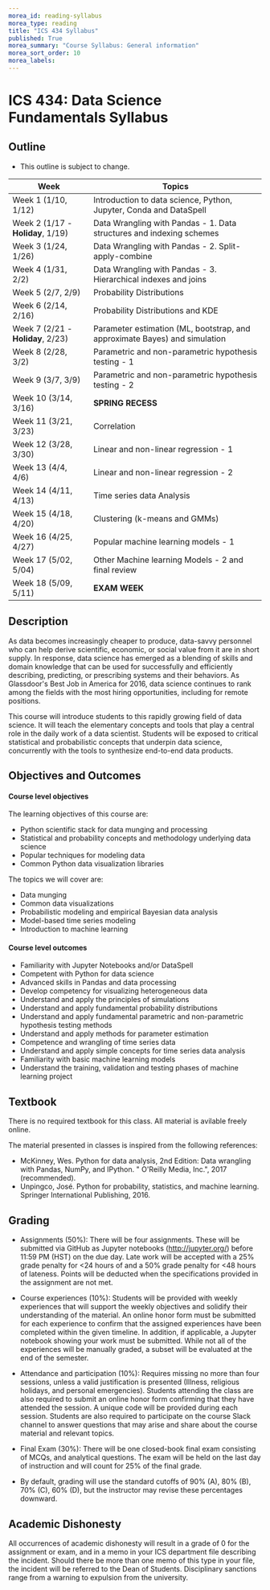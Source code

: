 ```yaml
---
morea_id: reading-syllabus
morea_type: reading
title: "ICS 434 Syllabus"
published: True
morea_summary: "Course Syllabus: General information"
morea_sort_order: 10
morea_labels: 
---
```



# ICS 434: Data Science Fundamentals Syllabus

## Outline

* This outline is subject to change.

| Week                              | Topics                                                                     |  
|-----------------------------------|----------------------------------------------------------------------------|
| Week 1 (1/10, 1/12)               | Introduction to data science, Python, Jupyter, Conda and DataSpell         |
| Week 2 (1/17 - **Holiday**, 1/19) | Data Wrangling with Pandas - 1. Data structures and indexing schemes       | 
| Week 3 (1/24, 1/26)               | Data Wrangling with Pandas - 2. Split-apply-combine                        |
| Week 4 (1/31, 2/2)                | Data Wrangling with Pandas - 3. Hierarchical indexes and joins             |
| Week 5 (2/7, 2/9)                 | Probability Distributions                                                  |
| Week 6 (2/14, 2/16)               | Probability Distributions and KDE                                          |
| Week 7 (2/21 - **Holiday**, 2/23) | Parameter estimation (ML, bootstrap, and approximate Bayes) and simulation |
| Week 8 (2/28, 3/2)                | Parametric and non-parametric hypothesis testing - 1                       |  
| Week 9 (3/7, 3/9)                 | Parametric and non-parametric hypothesis testing - 2                       |
| Week 10 (3/14, 3/16)              | **SPRING RECESS**                                                          | 
| Week 11 (3/21, 3/23)              | Correlation                                                                |
| Week 12 (3/28, 3/30)              | Linear and non-linear regression - 1                                       |
| Week 13 (4/4, 4/6)                | Linear and non-linear regression - 2                                       |
| Week 14 (4/11, 4/13)              | Time series data Analysis                                                  |
| Week 15 (4/18, 4/20)              | Clustering (k-means and GMMs)                                              | 
| Week 16 (4/25, 4/27)              | Popular machine learning models - 1                                        | 
| Week 17 (5/02, 5/04)              | Other Machine learning Models - 2 and final review                         | 
| Week 18 (5/09, 5/11)              | **EXAM WEEK**                                                              | 

## Description

As data becomes increasingly cheaper to produce, data-savvy personnel who can help derive scientific, economic, or social value from it are in short supply. In response, data science has emerged as a blending of skills and domain knowledge that can be used for successfully and efficiently describing, predicting, or prescribing systems and their behaviors. As Glassdoor's Best Job in America for 2016, data science continues to rank among the fields with the most hiring opportunities, including for remote positions.

This course will introduce students to this rapidly growing field of data science. It will teach the elementary concepts and tools that play a central role in the daily work of a data scientist. Students will be exposed to critical statistical and probabilistic concepts that underpin data science, concurrently with the tools to synthesize end-to-end data products. 


## Objectives and Outcomes


#### Course level objectives

The learning objectives of this course are:
  * Python scientific stack for data munging and processing
 * Statistical and probability concepts and methodology underlying data science
  * Popular techniques for modeling data
  * Common Python data visualization libraries

The topics we will cover are:
  * Data munging
  * Common data visualizations 
  * Probabilistic modeling and empirical Bayesian data analysis
  * Model-based time series modeling
  * Introduction to machine learning



#### Course level outcomes

  * Familiarity with Jupyter Notebooks and/or DataSpell
  * Competent with Python for data science
  * Advanced skills in Pandas and data processing
  * Develop competency for visualizing heterogeneous data
  * Understand and apply the principles of simulations
  * Understand and apply fundamental probability distributions
  * Understand and apply fundamental parametric and non-parametric hypothesis testing methods
  * Understand and apply methods for parameter estimation
  * Competence and wrangling of time series data
  * Understand and apply simple concepts for time series data analysis
  * Familiarity with basic machine learning models
  * Understand the training, validation and testing phases of machine learning project

## Textbook

There is no required textbook for this class. All material is avilable freely online. 

The material presented in classes is inspired from the following references:
  * McKinney, Wes. Python for data analysis, 2nd Edition: Data wrangling with Pandas, NumPy, and IPython. " O'Reilly Media, Inc.", 2017 (recommended).
  * Unpingco, José. Python for probability, statistics, and machine learning. Springer International Publishing, 2016.


## Grading

* Assignments (50%): There will be four assignments. These will be submitted via GitHub as Jupyter notebooks (http://jupyter.org/) before 11:59 PM (HST) on the due day. Late work will be accepted with a 25% grade penalty for <24 hours of and a 50% grade penalty for <48 hours of lateness. Points will be deducted when the specifications provided in the assignment are not met.

* Course experiences (10%): Students will be provided with weekly experiences that will support the weekly objectives and solidify their understanding of the material. An online honor form must be submitted for each experience to confirm that the assigned experiences have been completed within the given timeline. In addition, if applicable, a Jupyter notebook showing your work must be submitted. While not all of the experiences will be manually graded, a subset will be evaluated at the end of the semester.

* Attendance and participation (10%): Requires missing no more than four sessions, unless a valid justification is presented (Illness, religious holidays, and personal emergencies). Students attending the class are also required to submit an online honor form confirming that they have attended the session. A unique code will be provided during each session. Students are also required to participate on the course Slack channel to answer questions that may arise and share about the course material and relevant topics.

* Final Exam (30%): There will be one closed-book final exam consisting of MCQs, and analytical questions. The exam will be held on the last day of instruction and will count for 25% of the final grade.

* By default, grading will use the standard cutoffs of 90% (A), 80% (B), 70% (C), 60% (D), but the instructor may revise these percentages downward.

## Academic Dishonesty

All occurrences of academic dishonesty will result in a grade of 0 for the assignment or exam, and in a memo in your ICS department file describing the incident. Should there be more than one memo of this type in your file, the incident will be referred to the Dean of Students. Disciplinary sanctions range from a warning to expulsion from the university.
